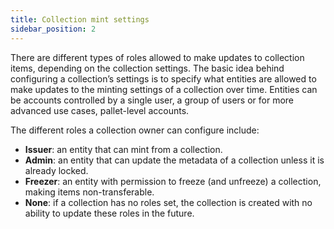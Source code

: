 ```yaml
---
title: Collection mint settings
sidebar_position: 2
---
```


There are different types of roles allowed to make updates to collection items, depending on the collection settings. The basic idea behind configuring a collection’s settings is to specify what entities are allowed to make updates to the minting settings of a collection over time.
Entities can be accounts controlled by a single user, a group of users or for more advanced use cases, pallet-level accounts.

The different roles a collection owner can configure include:

- **Issuer**: an entity that can mint from a collection.
- **Admin**: an entity that can update the metadata of a collection unless it is already locked.
- **Freezer**: an entity with permission to freeze (and unfreeze) a collection, making items non-transferable.
- **None**: if a collection has no roles set, the collection is created with no ability to update these roles in the future.
